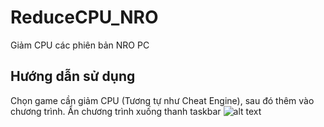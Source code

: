 # ReduceCPU_NRO
 Giảm CPU các phiên bản NRO PC

## Hướng dẫn sử dụng
Chọn game cần giảm CPU (Tương tự như Cheat Engine), sau đó thêm vào chương trình. Ẩn chương trình xuống thanh taskbar
![alt text](https://github.com/pk9rprotein/ReduceCPU_NRO/blob/main/img/HDSD.png)
